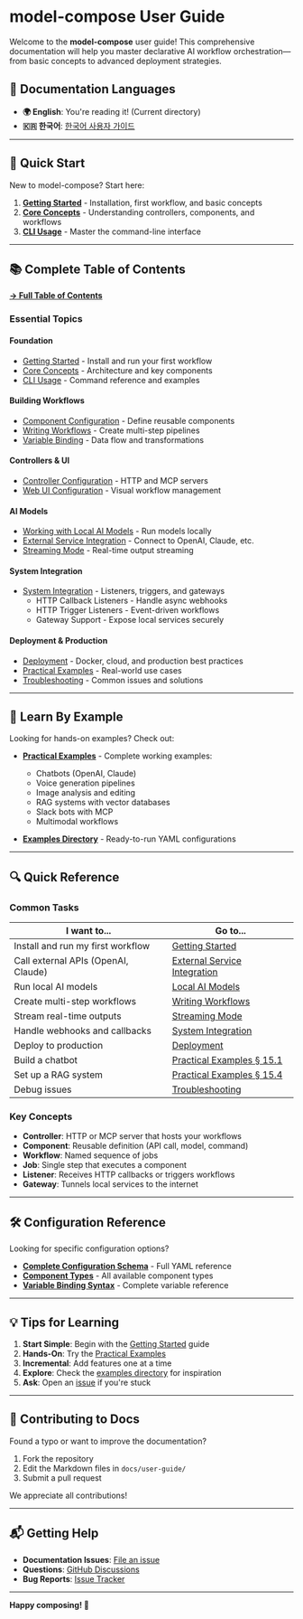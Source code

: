 # model-compose User Guide

Welcome to the **model-compose** user guide! This comprehensive documentation will help you master declarative AI workflow orchestration—from basic concepts to advanced deployment strategies.

## 📖 Documentation Languages

- **🌍 English**: You're reading it! (Current directory)
- **🇰🇷 한국어**: [한국어 사용자 가이드](./ko/README.md)

---

## 🚀 Quick Start

New to model-compose? Start here:

1. **[Getting Started](./01-getting-started.md)** - Installation, first workflow, and basic concepts
2. **[Core Concepts](./02-core-concepts.md)** - Understanding controllers, components, and workflows
3. **[CLI Usage](./03-cli-usage.md)** - Master the command-line interface

---

## 📚 Complete Table of Contents

**[→ Full Table of Contents](./00-table-of-contents.md)**

### Essential Topics

#### Foundation
- [Getting Started](./01-getting-started.md) - Install and run your first workflow
- [Core Concepts](./02-core-concepts.md) - Architecture and key components
- [CLI Usage](./03-cli-usage.md) - Command reference and examples

#### Building Workflows
- [Component Configuration](./04-component-configuration.md) - Define reusable components
- [Writing Workflows](./05-writing-workflows.md) - Create multi-step pipelines
- [Variable Binding](./12-variable-binding.md) - Data flow and transformations

#### Controllers & UI
- [Controller Configuration](./06-controller-configuration.md) - HTTP and MCP servers
- [Web UI Configuration](./07-webui-configuration.md) - Visual workflow management

#### AI Models
- [Working with Local AI Models](./08-local-ai-models.md) - Run models locally
- [External Service Integration](./10-external-service-integration.md) - Connect to OpenAI, Claude, etc.
- [Streaming Mode](./11-streaming-mode.md) - Real-time output streaming

#### System Integration
- [System Integration](./13-system-integration.md) - Listeners, triggers, and gateways
  - HTTP Callback Listeners - Handle async webhooks
  - HTTP Trigger Listeners - Event-driven workflows
  - Gateway Support - Expose local services securely

#### Deployment & Production
- [Deployment](./14-deployment.md) - Docker, cloud, and production best practices
- [Practical Examples](./15-practical-examples.md) - Real-world use cases
- [Troubleshooting](./16-troubleshooting.md) - Common issues and solutions

---

## 🎯 Learn By Example

Looking for hands-on examples? Check out:

- **[Practical Examples](./15-practical-examples.md)** - Complete working examples:
  - Chatbots (OpenAI, Claude)
  - Voice generation pipelines
  - Image analysis and editing
  - RAG systems with vector databases
  - Slack bots with MCP
  - Multimodal workflows

- **[Examples Directory](../../examples/)** - Ready-to-run YAML configurations

---

## 🔍 Quick Reference

### Common Tasks

| I want to... | Go to... |
|--------------|----------|
| Install and run my first workflow | [Getting Started](./01-getting-started.md) |
| Call external APIs (OpenAI, Claude) | [External Service Integration](./10-external-service-integration.md) |
| Run local AI models | [Local AI Models](./08-local-ai-models.md) |
| Create multi-step workflows | [Writing Workflows](./05-writing-workflows.md) |
| Stream real-time outputs | [Streaming Mode](./11-streaming-mode.md) |
| Handle webhooks and callbacks | [System Integration](./13-system-integration.md) |
| Deploy to production | [Deployment](./14-deployment.md) |
| Build a chatbot | [Practical Examples § 15.1](./15-practical-examples.md#151-building-a-chatbot) |
| Set up a RAG system | [Practical Examples § 15.4](./15-practical-examples.md#154-rag-system-using-vector-db) |
| Debug issues | [Troubleshooting](./16-troubleshooting.md) |

### Key Concepts

- **Controller**: HTTP or MCP server that hosts your workflows
- **Component**: Reusable definition (API call, model, command)
- **Workflow**: Named sequence of jobs
- **Job**: Single step that executes a component
- **Listener**: Receives HTTP callbacks or triggers workflows
- **Gateway**: Tunnels local services to the internet

---

## 🛠 Configuration Reference

Looking for specific configuration options?

- **[Complete Configuration Schema](./17-appendix.md#171-complete-configuration-file-schema)** - Full YAML reference
- **[Component Types](./04-component-configuration.md#41-component-types)** - All available component types
- **[Variable Binding Syntax](./12-variable-binding.md)** - Complete variable reference

---

## 💡 Tips for Learning

1. **Start Simple**: Begin with the [Getting Started](./01-getting-started.md) guide
2. **Hands-On**: Try the [Practical Examples](./15-practical-examples.md)
3. **Incremental**: Add features one at a time
4. **Explore**: Check the [examples directory](../../examples/) for inspiration
5. **Ask**: Open an [issue](https://github.com/hanyeol/model-compose/issues) if you're stuck

---

## 🤝 Contributing to Docs

Found a typo or want to improve the documentation?

1. Fork the repository
2. Edit the Markdown files in `docs/user-guide/`
3. Submit a pull request

We appreciate all contributions!

---

## 📬 Getting Help

- **Documentation Issues**: [File an issue](https://github.com/hanyeol/model-compose/issues)
- **Questions**: [GitHub Discussions](https://github.com/hanyeol/model-compose/discussions)
- **Bug Reports**: [Issue Tracker](https://github.com/hanyeol/model-compose/issues)

---

**Happy composing! 🎉**
